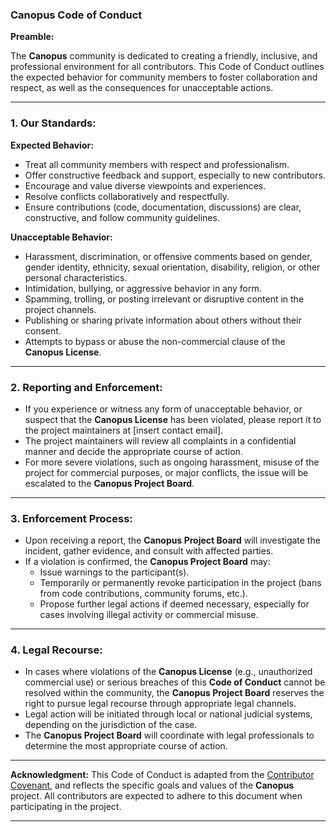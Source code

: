 ### Canopus Code of Conduct

**Preamble:**

The **Canopus** community is dedicated to creating a friendly, inclusive, and professional environment for all contributors. This Code of Conduct outlines the expected behavior for community members to foster collaboration and respect, as well as the consequences for unacceptable actions.

---

### 1. Our Standards:

**Expected Behavior:**
- Treat all community members with respect and professionalism.
- Offer constructive feedback and support, especially to new contributors.
- Encourage and value diverse viewpoints and experiences.
- Resolve conflicts collaboratively and respectfully.
- Ensure contributions (code, documentation, discussions) are clear, constructive, and follow community guidelines.

**Unacceptable Behavior:**
- Harassment, discrimination, or offensive comments based on gender, gender identity, ethnicity, sexual orientation, disability, religion, or other personal characteristics.
- Intimidation, bullying, or aggressive behavior in any form.
- Spamming, trolling, or posting irrelevant or disruptive content in the project channels.
- Publishing or sharing private information about others without their consent.
- Attempts to bypass or abuse the non-commercial clause of the **Canopus License**.

---

### 2. Reporting and Enforcement:

- If you experience or witness any form of unacceptable behavior, or suspect that the **Canopus License** has been violated, please report it to the project maintainers at [insert contact email].
- The project maintainers will review all complaints in a confidential manner and decide the appropriate course of action.
- For more severe violations, such as ongoing harassment, misuse of the project for commercial purposes, or major conflicts, the issue will be escalated to the **Canopus Project Board**.

---

### 3. Enforcement Process:

- Upon receiving a report, the **Canopus Project Board** will investigate the incident, gather evidence, and consult with affected parties.
- If a violation is confirmed, the **Canopus Project Board** may:
    - Issue warnings to the participant(s).
    - Temporarily or permanently revoke participation in the project (bans from code contributions, community forums, etc.).
    - Propose further legal actions if deemed necessary, especially for cases involving illegal activity or commercial misuse.

---

### 4. Legal Recourse:

- In cases where violations of the **Canopus License** (e.g., unauthorized commercial use) or serious breaches of this **Code of Conduct** cannot be resolved within the community, the **Canopus Project Board** reserves the right to pursue legal recourse through appropriate legal channels.
- Legal action will be initiated through local or national judicial systems, depending on the jurisdiction of the case.
- The **Canopus Project Board** will coordinate with legal professionals to determine the most appropriate course of action.

---

**Acknowledgment:**
This Code of Conduct is adapted from the [Contributor Covenant](https://www.contributor-covenant.org/), and reflects the specific goals and values of the **Canopus** project. All contributors are expected to adhere to this document when participating in the project.

---